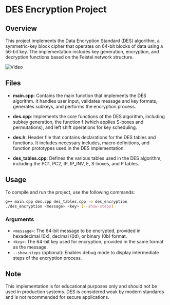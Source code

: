 # DES Encryption Project

## Overview
This project implements the Data Encryption Standard (DES) algorithm, a symmetric-key block cipher that operates on 64-bit blocks of data using a 56-bit key. The implementation includes key generation, encryption, and decryption functions based on the Feistel network structure.

![Video](https://github.com/user-attachments/assets/00b35228-2432-4a42-9e11-f4689509ee99)

## Files

- **main.cpp**: Contains the main function that implements the DES algorithm. It handles user input, validates message and key formats, generates subkeys, and performs the encryption process.

- **des.cpp**: Implements the core functions of the DES algorithm, including subkey generation, the function f (which applies S-boxes and permutations), and left shift operations for key scheduling.

- **des.h**: Header file that contains declarations for the DES tables and functions. It includes necessary includes, macro definitions, and function prototypes used in the DES implementation.

- **des_tables.cpp**: Defines the various tables used in the DES algorithm, including the PC1, PC2, IP, IP_INV, E, S-boxes, and P tables.

## Usage
To compile and run the project, use the following commands:

```bash
g++ main.cpp des.cpp des_tables.cpp -o des_encryption
./des_encryption <message> <key> [--show-steps]
```

### Arguments
- `<message>`: The 64-bit message to be encrypted, provided in hexadecimal (0x), decimal (0d), or binary (0b) format.
- `<key>`: The 64-bit key used for encryption, provided in the same format as the message.
- `--show-steps` (optional): Enables debug mode to display intermediate steps of the encryption process.

## Note
This implementation is for educational purposes only and should not be used in production systems. DES is considered weak by modern standards and is not recommended for secure applications.